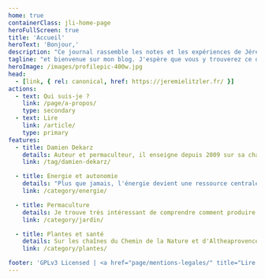 ```yaml
---
home: true
containerClass: jli-home-page
heroFullScreen: true
title: 'Accueil'
heroText: 'Bonjour,'
description: "Ce journal rassemble les notes et les expériences de Jérémie Litzler (disponible hors connexion après  installation) sur un large éventail de sujets pour un mode de vie respectueux de l'environnement"
tagline: "et bienvenue sur mon blog. J'espère que vous y trouverez ce que vous cherchez !"
heroImage: /images/profilepic-400w.jpg
head:
  - [link, { rel: canonical, href: https://jeremielitzler.fr/ }]
actions:
  - text: Qui suis-je ?
    link: /page/a-propos/
    type: secondary
  - text: Lire
    link: /article/
    type: primary
features:
  - title: Damien Dekarz
    details: Auteur et permaculteur, il enseigne depuis 2009 sur sa chaîne <i>YouTube Permaculture, Agroécologie, etc...</i>. Son contenu est riche et sa technique est simple. Venez lire ce qu'il nous partage.
    link: /tag/damien-dekarz/

  - title: Energie et autonomie
    details: "Plus que jamais, l'énergie devient une ressource centrale dans notre vie. Venez lire mon expérience avec le photovoltaïque (mais pas que...) et je vous garantie que vous apprendrez quelque chose aujourd'hui."
    link: /category/energie/

  - title: Permaculture
    details: Je trouve très intéressant de comprendre comment produire sa nourriture. Je partage ce que j'ai appris sur le sujet jusque là.
    link: /category/jardin/

  - title: Plantes et santé
    details: Sur les chaînes du Chemin de la Nature et d'Altheaprovence, vous trouverez beaucoup d'informations sur les plantes et leurs bénéfices pour la santé.
    link: /category/plantes/

footer: 'GPLv3 Licensed | <a href="page/mentions-legales/" title="Lire les mentions légales du site">Mentions légales</a>'
---
```

